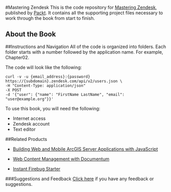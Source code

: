 #Mastering Zendesk
This is the code repository for [Mastering Zendesk](https://www.packtpub.com/networking-and-servers/mastering-zendesk?utm_source=github&utm_medium=repository&utm_campaign=9781786461049), published by [Packt](https://www.packtpub.com/?utm_source=github). It contains all the supporting project files necessary to work through the book from start to finish.
## About the Book

##Instructions and Navigation
All of the code is organized into folders. Each folder starts with a number followed by the application name. For example, Chapter02.



The code will look like the following:
```
curl -v -u {email_address}:{password}
https://{subdomain}.zendesk.com/api/v2/users.json \
-H "Content-Type: application/json"
-X POST
-d '{"user": {"name": "FirstName LastName", "email": "user@example.org"}}'
```

To use this book, you will need the following:

* Internet access
* Zendesk account
* Text editor

##Related Products
* [Building Web and Mobile ArcGIS Server Applications with JavaScript](https://www.packtpub.com/application-development/building-web-and-mobile-arcgis-server-applications-javascript?utm_source=github&utm_medium=repository&utm_campaign=9781849697965)

* [Web Content Management with Documentum](https://www.packtpub.com/web-development/web-content-management-documentum?utm_source=github&utm_medium=repository&utm_campaign=9781904811091)

* [Instant Firebug Starter](https://www.packtpub.com/web-development/instant-firebug-starter-instant?utm_source=github&utm_medium=repository&utm_campaign=9781782161165)

###Suggestions and Feedback
[Click here](https://docs.google.com/forms/d/e/1FAIpQLSe5qwunkGf6PUvzPirPDtuy1Du5Rlzew23UBp2S-P3wB-GcwQ/viewform) if you have any feedback or suggestions.
